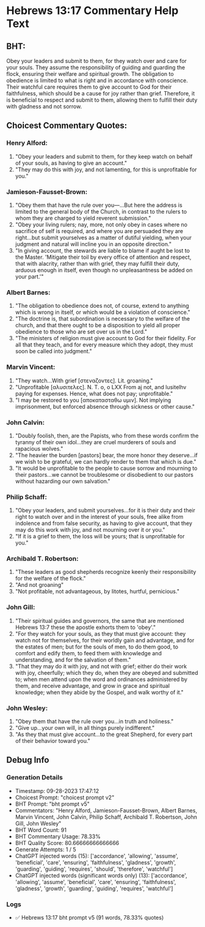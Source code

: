 # Hebrews 13:17 Commentary Help Text

## BHT:
Obey your leaders and submit to them, for they watch over and care for your souls. They assume the responsibility of guiding and guarding the flock, ensuring their welfare and spiritual growth. The obligation to obedience is limited to what is right and in accordance with conscience. Their watchful care requires them to give account to God for their faithfulness, which should be a cause for joy rather than grief. Therefore, it is beneficial to respect and submit to them, allowing them to fulfill their duty with gladness and not sorrow.

## Choicest Commentary Quotes:
### Henry Alford:
1. "Obey your leaders and submit to them, for they keep watch on behalf of your souls, as having to give an account." 
2. "They may do this with joy, and not lamenting, for this is unprofitable for you."

### Jamieson-Fausset-Brown:
1. "Obey them that have the rule over you—...But here the address is limited to the general body of the Church, in contrast to the rulers to whom they are charged to yield reverent submission."
2. "Obey your living rulers; nay, more, not only obey in cases where no sacrifice of self is required, and where you are persuaded they are right...but submit yourselves as a matter of dutiful yielding, when your judgment and natural will incline you in an opposite direction."
3. "In giving account, the stewards are liable to blame if aught be lost to the Master. 'Mitigate their toil by every office of attention and respect, that with alacrity, rather than with grief, they may fulfill their duty, arduous enough in itself, even though no unpleasantness be added on your part.'"

### Albert Barnes:
1. "The obligation to obedience does not, of course, extend to anything which is wrong in itself, or which would be a violation of conscience."
2. "The doctrine is, that subordination is necessary to the welfare of the church, and that there ought to be a disposition to yield all proper obedience to those who are set over us in the Lord."
3. "The ministers of religion must give account to God for their fidelity. For all that they teach, and for every measure which they adopt, they must soon be called into judgment."

### Marvin Vincent:
1. "They watch...With grief [στεναζοντες]. Lit. groaning." 
2. "Unprofitable [αλυσιτελες]. N. T. o, o LXX From aj not, and lusitelhv paying for expenses. Hence, what does not pay; unprofitable." 
3. "I may be restored to you [αποκατασταθω υμιν]. Not implying imprisonment, but enforced absence through sickness or other cause."

### John Calvin:
1. "Doubly foolish, then, are the Papists, who from these words confirm the tyranny of their own idol...they are cruel murderers of souls and rapacious wolves."
2. "The heavier the burden [pastors] bear, the more honor they deserve...if we wish to be grateful, we can hardly render to them that which is due."
3. "It would be unprofitable to the people to cause sorrow and mourning to their pastors...we cannot be troublesome or disobedient to our pastors without hazarding our own salvation."

### Philip Schaff:
1. "Obey your leaders, and submit yourselves...for it is their duty and their right to watch over and in the interest of your souls, free alike from indolence and from false security, as having to give account, that they may do this work with joy, and not mourning over it or you." 
2. "If it is a grief to them, the loss will be yours; that is unprofitable for you."

### Archibald T. Robertson:
1. "These leaders as good shepherds recognize keenly their responsibility for the welfare of the flock." 
2. "And not groaning" 
3. "Not profitable, not advantageous, by litotes, hurtful, pernicious."

### John Gill:
1. "Their spiritual guides and governors, the same that are mentioned Hebrews 13:7 these the apostle exhorts them to 'obey'." 
2. "For they watch for your souls, as they that must give account: they watch not for themselves, for their worldly gain and advantage, and for the estates of men; but for the souls of men, to do them good, to comfort and edify them, to feed them with knowledge and understanding, and for the salvation of them."
3. "That they may do it with joy, and not with grief; either do their work with joy, cheerfully; which they do, when they are obeyed and submitted to; when men attend upon the word and ordinances administered by them, and receive advantage, and grow in grace and spiritual knowledge; when they abide by the Gospel, and walk worthy of it."

### John Wesley:
1. "Obey them that have the rule over you...in truth and holiness." 
2. "Give up...your own will, in all things purely indifferent."
3. "As they that must give account...to the great Shepherd, for every part of their behavior toward you."


## Debug Info
### Generation Details
- Timestamp: 09-28-2023 17:47:12
- Choicest Prompt: "choicest prompt v2"
- BHT Prompt: "bht prompt v5"
- Commentators: "Henry Alford, Jamieson-Fausset-Brown, Albert Barnes, Marvin Vincent, John Calvin, Philip Schaff, Archibald T. Robertson, John Gill, John Wesley"
- BHT Word Count: 91
- BHT Commentary Usage: 78.33%
- BHT Quality Score: 80.66666666666666
- Generate Attempts: 1 / 5
- ChatGPT injected words (15):
	['accordance', 'allowing', 'assume', 'beneficial', 'care', 'ensuring', 'faithfulness', 'gladness', 'growth', 'guarding', 'guiding', 'requires', 'should', 'therefore', 'watchful']
- ChatGPT injected words (significant words only) (13):
	['accordance', 'allowing', 'assume', 'beneficial', 'care', 'ensuring', 'faithfulness', 'gladness', 'growth', 'guarding', 'guiding', 'requires', 'watchful']

### Logs
- ✅ Hebrews 13:17 bht prompt v5 (91 words, 78.33% quotes)